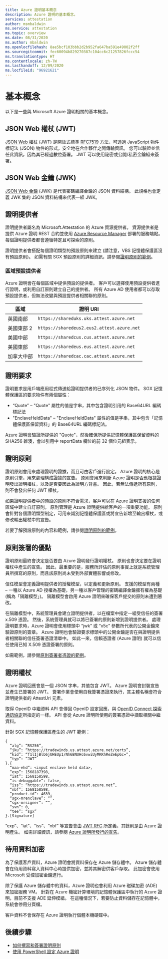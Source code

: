 ```yaml
---
title: Azure 證明基本概念
description: Azure 證明的基本概念。
services: attestation
author: msmbaldwin
ms.service: attestation
ms.topic: overview
ms.date: 08/31/2020
ms.author: mbaldwin
ms.openlocfilehash: 8ae5bcf103bbb2d2b952fa647ba591e49002f2ff
ms.sourcegitcommit: fec60094b829270387c104cc6c21257826fccc54
ms.translationtype: HT
ms.contentlocale: zh-TW
ms.lasthandoff: 12/09/2020
ms.locfileid: "96921621"
---
```

# <a name="basic-concepts"></a>基本概念

以下是一些與 Microsoft Azure 證明相關的基本概念。

## <a name="json-web-token-jwt"></a>JSON Web 權杖 (JWT)

[JSON Web 權杖](https://jwt.io/) (JWT) 是開放式標準 [RFC7519](https://tools.ietf.org/html/rfc7519) 方法，可透過 JavaScript 物件標記法 (JSON) 物件的形式，安全地在合作夥伴之間傳輸資訊。 您可以驗證並信任此資訊，因為其已經過數位簽署。 JWT 可以使用祕密或公開/私密金鑰組來簽署。

## <a name="json-web-key-jwk"></a>JSON Web 金鑰 (JWK)

[JSON Web 金鑰](https://tools.ietf.org/html/rfc7517) (JWK) 是代表密碼編譯金鑰的 JSON 資料結構。 此規格也會定義 JWK 集的 JSON 資料結構來代表一組 JWK。

## <a name="attestation-provider"></a>證明提供者

證明提供者屬名為 Microsoft.Attestation 的 Azure 資源提供者。 資源提供者是提供 Azure 證明 REST 合約並使用 [Azure Resource Manager](../azure-resource-manager/management/overview.md) 部署的服務端點。 每個證明提供者都會遵循特定且可探索的原則。 

證明提供者會搭配每個證明類型的預設原則來建立 (請注意，VBS 記憶體保護區沒有預設原則)。 如需有關 SGX 預設原則的詳細資訊，請參閱[證明原則的範例](policy-examples.md)。

### <a name="regional-default-provider"></a>區域預設提供者

Azure 證明會在每個區域中提供預設的提供者。 客戶可以選擇使用預設提供者進行證明，或利用自訂原則建立自己的提供者。 所有 Azure AD 使用者都可以存取預設提供者，但無法改變與預設提供者相關聯的原則。

| 區域 | 證明 URI | 
|--|--|
| 英國南部 | `https://shareduks.uks.attest.azure.net` | 
| 美國東部 2 | `https://sharedeus2.eus2.attest.azure.net` | 
| 美國中部 | `https://sharedcus.cus.attest.azure.net` | 
| 美國東部| `https://sharedeus.eus.attest.azure.net` | 
| 加拿大中部 | `https://sharedcac.cac.attest.azure.net` | 

## <a name="attestation-request"></a>證明要求

證明要求是用戶端應用程式傳送給證明提供者的已序列化 JSON 物件。 SGX 記憶體保護區的要求物件有兩個屬性： 
- “Quote” – "Quote" 屬性的值是字串，其中包含證明引用的 Base64URL 編碼標記法
- "EnclaveHeldData" – "EnclaveHeldData" 屬性的值是字串，其中包含「記憶體保護區保留資料」的 Base64URL 編碼標記法。

Azure 證明會驗證所提供的 "Quote"，然後確保所提供記憶體保護區保留資料的 SHA256 雜湊，會以引用中 reportData 欄位的前 32 個位元組表示。 

## <a name="attestation-policy"></a>證明原則

證明原則會用來處理證明的證據，而且可由客戶進行設定。 Azure 證明的核心是原則引擎，用來處理構成證據的宣告。 原則會用來判斷 Azure 證明是否應根據證明發出證明權杖，以及是否要因此為證明方背書。 因此，若無法傳遞所有原則，則不會發出任何 JWT 權杖。

如果證明提供者中的預設的原則不符合需求，客戶可以在 Azure 證明支援的任何區域中建立自訂原則。 原則管理是 Azure 證明提供給客戶的一項重要功能。 原則會針對各個證明類型制定，可用來識別記憶體保護區或將宣告新增至輸出權杖，或修改輸出權杖中的宣告。 

若要了解預設原則的內容和範例，請參閱[證明原則的範例](policy-examples.md)。

## <a name="benefits-of-policy-signing"></a>原則簽署的優點

證明原則最終會決定是否要由 Azure 證明發行證明權杖。 原則也會決定要在證明權杖中產生的宣告。 因此，最重要的是，服務所評估的原則事實上就是系統管理員所撰寫的原則，而且該原則尚未受到外部實體影響或修改。 

信任模型會定義證明提供者的授權模型，以定義和更新原則。  支援的模型有兩種 – 一種以 Azure AD 授權為基礎，另一種以客戶管理的密碼編譯金鑰擁有權為基礎 (稱為「隔離模型」)。  隔離模型會啟用 Azure 證明來確保客戶提交的原則未遭到篡改。

在隔離模型中，系統管理員會建立證明提供者，以在檔案中指定一組受信任的簽署 x.509 憑證。 然後，系統管理員就可以將已簽署的原則新增到證明提供者。 處理證明要求時，Azure 證明會使用標頭中 “jwk” 或 “x5c” 參數所代表的公開金鑰來驗證原則的簽章。  Azure 證明也會驗證要求標頭中的公開金鑰是否在與證明提供者相關聯的信任簽署憑證清單中。 如此一來，信賴憑證者 (Azure 證明) 就可以信任使用已知 X.509 憑證簽署的原則。 

如需範例，請參閱[原則簽署者憑證的範例](policy-signer-examples.md)。

## <a name="attestation-token"></a>證明權杖

Azure 證明回應會是一個 JSON 字串，其值包含 JWT。 Azure 證明會封裝宣告並產生已簽署的 JWT。 簽署作業會使用自我簽署憑證來執行，其主體名稱會符合證明提供者的 AttestUri 元素。

取得 OpenID 中繼資料 API 會傳回 OpenID 設定回應，與 [OpenID Connect 探索通訊協定](https://openid.net/specs/openid-connect-discovery-1_0.html#ProviderConfig)所指定的一樣。 API 會從 Azure 證明所使用的簽署憑證中擷取相關中繼資料。

針對 SGX 記憶體保護區產生的 JWT 範例：

```
{
  “alg”: “RS256”,
  “jku”: “https://tradewinds.us.attest.azure.net/certs”,
  “kid”: “f1lIjBlb6jUHEUp1/Nh6BNUHc6vwiUyMKKhReZeEpGc=”,
  “typ”: “JWT”
}.{
  “maa-ehd”: <input enclave held data>,
  “exp”: 1568187398,
  “iat”: 1568158598,
  “is-debuggable”: false,
  “iss”: “https://tradewinds.us.attest.azure.net”,
  “nbf”: 1568158598,
  “product-id”: 4639,
  “sgx-mrenclave”: “”,
  “sgx-mrsigner”: “”,
  “svn”: 0,
  “tee”: “sgx”
}.[Signature]
```
“exp”、“iat”、“iss”、“nbf” 等宣告會由 [JWT RFC](https://tools.ietf.org/html/rfc7517) 所定義，其餘則是由 Azure 證明產生。 如需詳細資訊，請參閱 [Azure 證明所發行的宣告](claim-sets.md)。

## <a name="encryption-of-data-at-rest"></a>待用資料加密

為了保護客戶資料，Azure 證明會將資料保存在 Azure 儲存體中。 Azure 儲存體會在待用資料寫入資料中心時提供加密，並將其解密供客戶存取。 此加密會使用 Microsoft 受控加密金鑰進行。 

除了保護 Azure 儲存體中的資料，Azure 證明也會利用 Azure 磁碟加密 (ADE) 來加密服務 VM。 針對在 Azure 機密計算環境的記憶體保護區中執行的 Azure 證明，目前不支援 ADE 延伸模組。 在這種情況下，若要防止資料儲存在記憶體中，系統會停用分頁檔。 

客戶資料不會保存在 Azure 證明執行個體本機硬碟中。


## <a name="next-steps"></a>後續步驟

- [如何撰寫和簽署證明原則](author-sign-policy.md)
- [使用 PowerShell 設定 Azure 證明](quickstart-powershell.md)
